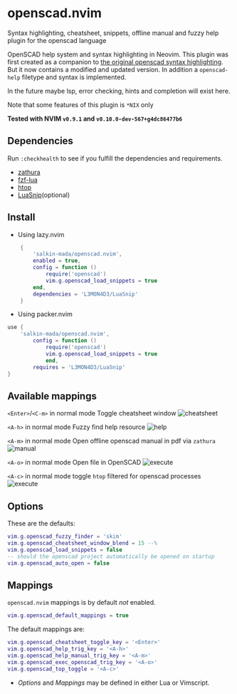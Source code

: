 # openscad.nvim

Syntax highlighting, cheatsheet, snippets, offline manual and fuzzy help plugin for the openscad language

OpenSCAD help system and syntax highlighting in Neovim.
This plugin was first created as a companion to [the original openscad syntax highlighting](https://github.com/sirtaj/vim-openscad).
But it now contains a modified and updated version. In addition a `openscad-help` filetype and syntax is implemented.

In the future maybe lsp, error checking, hints and completion will exist here. 

Note that some features of this plugin is `*NIX` only

**Tested with NVIM `v0.9.1` and `v0.10.0-dev-567+g4dc86477b6`**

## Dependencies

Run `:checkhealth` to see if you fulfill the dependencies and requirements.

- [zathura](https://github.com/pwmt/zathura)
- [fzf-lua](https://github.com/ibhagwan/fzf-lua)
- [htop](https://htop.dev)
- [LuaSnip](https://github.com/L3MON4D3/LuaSnip)(optional)

## Install
* Using lazy.nvim
```lua
    {
        'salkin-mada/openscad.nvim',
        enabled = true,
        config = function ()
            require('openscad')
            vim.g.openscad_load_snippets = true
        end,
        dependencies = 'L3MON4D3/LuaSnip'
    }
```

* Using packer.nvim
```lua
use {
    'salkin-mada/openscad.nvim',
        config = function ()
            require('openscad')
            vim.g.openscad_load_snippets = true
            end,
        requires = 'L3MON4D3/LuaSnip'
}
```

## Available mappings

`<Enter>`/`<C-m>` in normal mode
Toggle cheatsheet window
![cheatsheet](https://oddodd.org/openscad.nvim-assets/cheatsheet-gifsicled.gif)

`<A-h>` in normal mode
Fuzzy find help resource
![help](https://oddodd.org/openscad.nvim-assets/help-gifsicled.gif)

`<A-m>` in normal mode
Open offline openscad manual in pdf via `zathura`
![manual](https://oddodd.org/openscad.nvim-assets/manual-gifsicled.gif)

`<A-o>` in normal mode
Open file in OpenSCAD
![execute](https://oddodd.org/openscad.nvim-assets/execute-gifsicled.gif)

`<A-c>` in normal mode
toggle `htop` filtered for openscad processes
![execute](https://oddodd.org/openscad.nvim-assets/htop-gifsicled.gif)

## Options

These are the defaults:
```lua
vim.g.openscad_fuzzy_finder = 'skim'
vim.g.openscad_cheatsheet_window_blend = 15 --%
vim.g.openscad_load_snippets = false
-- should the openscad project automatically be opened on startup
vim.g.openscad_auto_open = false
```

## Mappings

`openscad.nvim` mappings is by default *not* enabled.

```lua
vim.g.openscad_default_mappings = true
```

The default mappings are:
```lua
vim.g.openscad_cheatsheet_toggle_key = '<Enter>'
vim.g.openscad_help_trig_key = '<A-h>'
vim.g.openscad_help_manual_trig_key = '<A-m>'
vim.g.openscad_exec_openscad_trig_key = '<A-o>'
vim.g.openscad_top_toggle = '<A-c>'
```

* *Options* and *Mappings* may be defined in either Lua or Vimscript.
